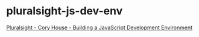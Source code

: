 # pluralsight-js-dev-env
[Pluralsight - Cory House - Building a JavaScript Development Environment](https://app.pluralsight.com/library/courses/javascript-development-environment/table-of-contents)


